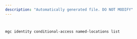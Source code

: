```yaml
---
description: "Automatically generated file. DO NOT MODIFY"
---
```


```bash


mgc identity conditional-access named-locations list

```